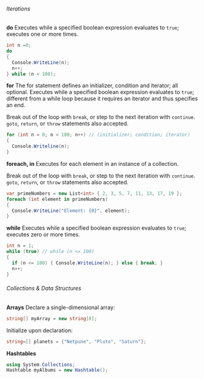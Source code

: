 ###### Iterations
**do**
Executes  while a specified boolean expression evaluates to `true`; executes one or more times.
```csharp
int n =0;
do
{
  Console.WriteLine(n);
  n++;
} while (n < 100);
```

**for**
The for statement defines an initializer, condition and iterator; all optional.
Executes while a specified boolean expression evaluates to `true`;  different from a while loop because it requires an iterator and thus specifies an end.

Break out of the loop with `break`, or step to the next iteration with `continue`.  `goto`, `return`, or `throw` statements also accepted.
```csharp
for (int n = 0; n < 100; n++) // (initializer; condition; iterator)
{
  Console.Writeline(n);
}
```
**foreach, in**
Executes for each element in an instance of a collection.

Break out of the loop with `break`, or step to the next iteration with `continue`.  `goto`, `return`, or `throw` statements also accepted.
```csharp
var primeNumbers = new List<int> { 2, 3, 5, 7, 11, 13, 17, 19 };
foreach (int element in primeNumbers)
{
  Console.WriteLine("Element: {0}", element);
}
```
**while**
Executes while a specified boolean expression evaluates to `true`; executes zero or more times.
```csharp
int n = 1;
while (true) // while (n <= 100)
{
  if (n <= 100) { Console.WriteLine(n); } else { break; }
  n++;
}
```
###### Collections & Data Structures

**Arrays**
Declare a single-dimensional array:
```csharp
string[] myArray = new string[8];
```
Initialize upon declaration:
```csharp
string=[] planets = {"Netpune", "Pluto", "Saturn"};
```
**Hashtables**
```csharp
using System.Collections;
Hashtable myAlbums = new Hashtable();
```